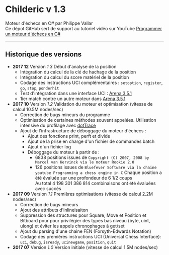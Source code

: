 # Childeric v 1.3
Moteur d'échecs en C# par Philippe Vallar  
Ce dépot GitHub sert de support au tutoriel vidéo sur YouTube [Programmer un moteur d'échecs en C#](https://www.youtube.com/feed/trending)

-----------------

## Historique des versions
* __2017 12__ Version *1.3*   Début d'analyse de la position
	* Intégration du calcul de la clé de hachage de la position
	* Intégration du calcul du score matériel de la position
	* Codage des instructions UCI complémentaires : `setoption`, `register`, `go`, `stop`, `ponderhit`
	* Test d'intégration dans une interface UCI : [Arena 3.5.1](http://www.playwitharena.com/) 
	* 1ier match contre un autre moteur dans [Arena 3.5.1](http://www.playwitharena.com/)
* __2017 10__ Version *1.2*   Validation du moteur et optimisation (vitesse de calcul 10.5M nodes/sec)
	* Correction de bugs mineurs du programme
	* Optimisation de certaines méthodes souvent appelées. Utilisation intensive du profilage avec [dotTrace](https://www.jetbrains.com/profiler/)
	* Ajout de l'infrastructure de déboggage du moteur d'échecs :
		* Ajout des fonctions print, perft et divide
		* Ajout de la prise en charge d'un fichier de commandes batch
		* Ajout d'un fichier log
		* Déboggage du moteur à partir de :
			* 6838 positions issues de `Copyright (C) 2007, 2008 by Marcel van Kervinck via le moteur Rookie 2.0`
			* 126 positions issues de `Bluefever Software via la chaine youtube Programming a chess engine in C`
			Chaque position a été évaluée sur une profondeur de 6 1/2 coups  
			Au total 4 198 301 386 814 combinaisons ont été évaluées avec succès
* __2017 09__ Version *1.1*   Premières optimisations (vitesse de calcul 2.2M nodes/sec)
	* Correction de bugs mineurs
	* Ajout des attributs d'inlineisaiton
	* Suppression des structures pour Square, Move et Position et Bitboard pour pour privilégier des types bas niveau (byte, uint, ulong) et éviter les appels chronophages à get/set
	* Ajout du parsing d'une chaine FEN (Forsyth-Edwards Notation)
	* Codage des premières instructions UCI (Universal Chess Interface): `uci`, `debug`, `isready`, `ucinewgame`, `position`, `quit`
* __2017 07__ Version *1.0*   Version initiale  (vitesse de calcul 1.5M nodes/sec)
	
